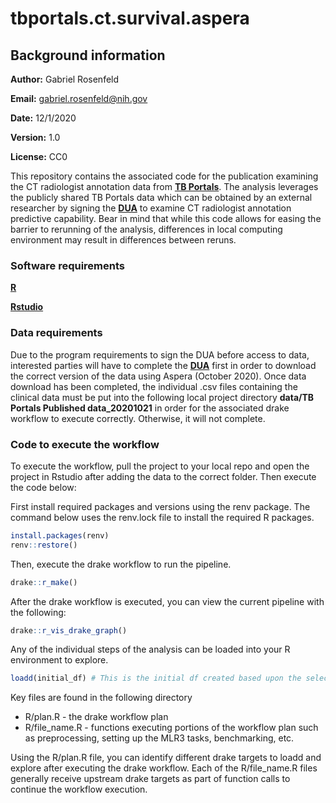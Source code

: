 
<!-- README.md is generated from README.Rmd. Please edit that file -->

# tbportals.ct.survival.aspera

<!-- badges: start -->

<!-- badges: end -->

## Background information

**Author:** Gabriel Rosenfeld

**Email:** gabriel.rosenfeld@nih.gov

**Date:** 12/1/2020

**Version:** 1.0

**License:** CC0

This repository contains the associated code for the publication
examining the CT radiologist annotation data from **[TB
Portals](https://tbportals.niaid.nih.gov/)**. The analysis leverages the
publicly shared TB Portals data which can be obtained by an external
researcher by signing the
**[DUA](https://tbportals.niaid.nih.gov/download-data)** to examine CT
radiologist annotation predictive capability. Bear in mind that while
this code allows for easing the barrier to rerunning of the analysis,
differences in local computing environment may result in differences
between reruns.

### Software requirements

**[R](https://www.r-project.org/)**

**[Rstudio](https://rstudio.com/)**

### Data requirements

Due to the program requirements to sign the DUA before access to data,
interested parties will have to complete the
**[DUA](https://tbportals.niaid.nih.gov/download-data)** first in order
to download the correct version of the data using Aspera (October 2020).
Once data download has been completed, the individual .csv files
containing the clinical data must be put into the following local
project directory **data/TB Portals Published data\_20201021** in order
for the associated drake workflow to execute correctly. Otherwise, it
will not complete.

### Code to execute the workflow

To execute the workflow, pull the project to your local repo and open
the project in Rstudio after adding the data to the correct folder. Then
execute the code below:

First install required packages and versions using the renv package. The
command below uses the renv.lock file to install the required R
packages.

``` r
install.packages(renv)
renv::restore()
```

Then, execute the drake workflow to run the pipeline.

``` r
drake::r_make()
```

After the drake workflow is executed, you can view the current pipeline
with the following:

``` r
drake::r_vis_drake_graph()
```

Any of the individual steps of the analysis can be loaded into your R
environment to
explore.

``` r
loadd(initial_df) # This is the initial df created based upon the selected cohort of cases.
```

Key files are found in the following directory

  - R/plan.R - the drake workflow plan
  - R/file\_name.R - functions executing portions of the workflow plan
    such as preprocessing, setting up the MLR3 tasks, benchmarking, etc.

Using the R/plan.R file, you can identify different drake targets to
loadd and explore after executing the drake workflow. Each of the
R/file\_name.R files generally receive upstream drake targets as part of
function calls to continue the workflow execution.

